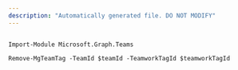 ```yaml
---
description: "Automatically generated file. DO NOT MODIFY"
---
```


```powershellv1

Import-Module Microsoft.Graph.Teams

Remove-MgTeamTag -TeamId $teamId -TeamworkTagId $teamworkTagId

```
